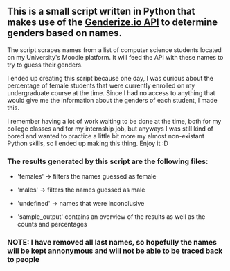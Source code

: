 ## This is a small script written in Python that makes use of the [Genderize.io API](https://genderize.io/) to determine genders based on names.

The script scrapes names from a list of computer science students located on my University's Moodle platform. It will feed the API with these names to try to guess their genders.

I ended up creating this script because one day, I was curious about the percentage of female students that were currently enrolled on my undergraduate course at the time. Since I had no access to anything that would give me the information about the genders of each student, I made this.

I remember having a lot of work waiting to be done at the time, both for my college classes and for my internship job, but anyways I was still kind of bored and wanted to practice a little bit more my almost non-existant Python skills, so I ended up making this thing.
Enjoy it :D


### The results generated by this script are the following files:

- 'females' -> filters the names guessed as female
- 'males' -> filters the names guessed as male
- 'undefined' -> names that were inconclusive

- 'sample_output' contains an overview of the results as well as the counts and percentages

### NOTE: I have removed all last names, so hopefully the names will be kept annonymous and will not be able to be traced back to people

